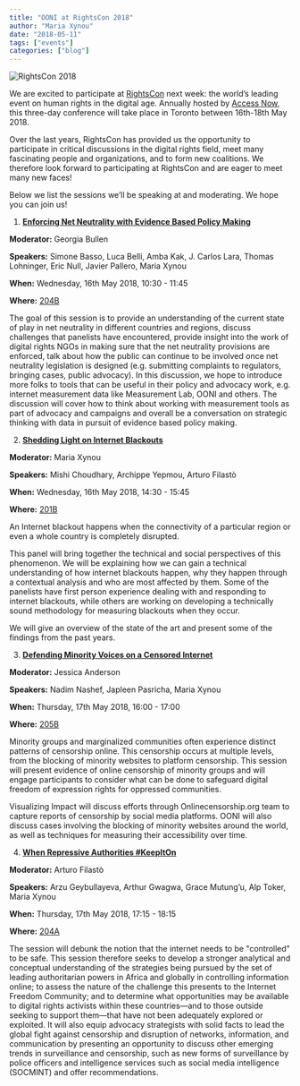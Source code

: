```yaml
---
title: "OONI at RightsCon 2018"
author: "Maria Xynou"
date: "2018-05-11"
tags: ["events"]
categories: ["blog"]
---
```


![RightsCon 2018](/post/events/rightscon-2018.png)

We are excited to participate at
[RightsCon](https://www.rightscon.org/) next week: the world’s leading
event on human rights in the digital age. Annually hosted by [Access Now](https://www.accessnow.org/), this three-day conference will take
place in Toronto between 16th-18th May 2018.

Over the last years, RightsCon has provided us the opportunity to
participate in critical discussions in the digital rights field, meet
many fascinating people and organizations, and to form new coalitions.
We therefore look forward to participating at RightsCon and are eager to
meet many new faces!

Below we list the sessions we’ll be speaking at and moderating. We hope
you can join us!

1. **[Enforcing Net Neutrality with Evidence Based Policy Making](https://rightscon2018.sched.com/event/EHoY/enforcing-net-neutrality-with-evidenced-based-policy-making)**

**Moderator:** Georgia Bullen

**Speakers:** Simone Basso, Luca Belli, Amba Kak, J. Carlos Lara, Thomas
Lohninger, Eric Null, Javier Pallero, Maria Xynou

**When:** Wednesday, 16th May 2018, 10:30 - 11:45

**Where:** [204B](https://rightscon2018.sched.com/venue/204B)

The goal of this session is to provide an understanding of the current
state of play in net neutrality in different countries and regions,
discuss challenges that panelists have encountered, provide insight into
the work of digital rights NGOs in making sure that the net neutrality
provisions are enforced, talk about how the public can continue to be
involved once net neutrality legislation is designed (e.g. submitting
complaints to regulators, bringing cases, public advocacy). In this
discussion, we hope to introduce more folks to tools that can be useful
in their policy and advocacy work, e.g. internet measurement data like
Measurement Lab, OONI and others. The discussion will cover how to think
about working with measurement tools as part of advocacy and campaigns
and overall be a conversation on strategic thinking with data in pursuit
of evidence based policy making.

2. **[Shedding Light on Internet Blackouts](https://rightscon2018.sched.com/event/EHmS/shedding-light-on-internet-blackouts)**

**Moderator:** Maria Xynou

**Speakers:** Mishi Choudhary, Archippe Yepmou, Arturo Filastò

**When:** Wednesday, 16th May 2018, 14:30 - 15:45

**Where:** [201B](https://rightscon2018.sched.com/venue/201B)

An Internet blackout happens when the connectivity of a particular
region or even a whole country is completely disrupted.

This panel will bring together the technical and social perspectives of
this phenomenon. We will be explaining how we can gain a technical
understanding of how internet blackouts happen, why they happen through
a contextual analysis and who are most affected by them. Some of the
panelists have first person experience dealing with and responding to
internet blackouts, while others are working on developing a technically
sound methodology for measuring blackouts when they occur.

We will give an overview of the state of the art and present some of the
findings from the past years.

3. **[Defending Minority Voices on a Censored Internet](https://rightscon2018.sched.com/event/EHmO/defending-minority-voices-on-a-censored-internet)**

**Moderator:** Jessica Anderson

**Speakers:** Nadim Nashef, Japleen Pasricha, Maria Xynou

**When:** Thursday, 17th May 2018, 16:00 - 17:00

**Where:** [205B](https://rightscon2018.sched.com/venue/205B)

Minority groups and marginalized communities often experience distinct
patterns of censorship online. This censorship occurs at multiple
levels, from the blocking of minority websites to platform censorship.
This session will present evidence of online censorship of minority
groups and will engage participants to consider what can be done to
safeguard digital freedom of expression rights for oppressed
communities.

Visualizing Impact will discuss efforts through Onlinecensorship.org
team to capture reports of censorship by social media platforms. OONI
will also discuss cases involving the blocking of minority websites
around the world, as well as techniques for measuring their
accessibility over time.

4. **[When Repressive Authorities #KeepItOn](https://rightscon2018.sched.com/event/EHlH/when-repressive-authorities-keepiton)**

**Moderator:** Arturo Filastò

**Speakers:** Arzu Geybullayeva, Arthur Gwagwa, Grace Mutung’u, Alp
Toker, Maria Xynou

**When:** Thursday, 17th May 2018, 17:15 - 18:15

**Where:** [204A](https://rightscon2018.sched.com/venue/204A)

The session will debunk the notion that the internet needs to be
"controlled" to be safe. This session therefore seeks to develop a
stronger analytical and conceptual understanding of the strategies being
pursued by the set of leading authoritarian powers in Africa and
globally in controlling information online; to assess the nature of the
challenge this presents to the Internet Freedom Community; and to
determine what opportunities may be available to digital rights
activists within these countries—and to those outside seeking to support
them—that have not been adequately explored or exploited. It will also
equip advocacy strategists with solid facts to lead the global fight
against censorship and disruption of networks, information, and
communication by presenting an opportunity to discuss other emerging
trends in surveillance and censorship, such as new forms of surveillance
by police officers and intelligence services such as social media
intelligence (SOCMINT) and offer recommendations.
